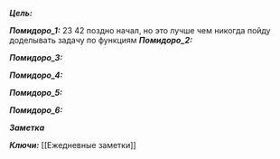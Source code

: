 
***Цель:***  

***Помидоро_1:*** 23 42
поздно начал, но это лучше чем никогда
пойду доделывать задачу по функциям
***Помидоро_2:*** 

***Помидоро_3:*** 

***Помидоро_4:*** 

***Помидоро_5:*** 

***Помидоро_6:*** 

***Заметка*** 


***Ключи:*** [[Ежедневные заметки]]